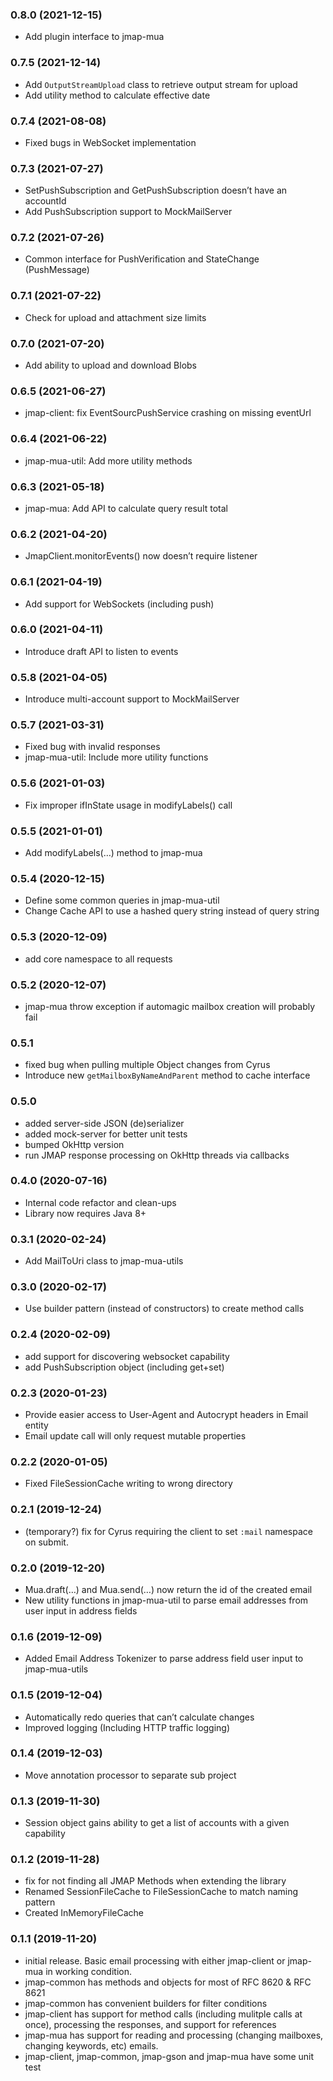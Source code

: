 ### 0.8.0 (2021-12-15)

* Add plugin interface to jmap-mua

### 0.7.5 (2021-12-14)

* Add `OutputStreamUpload` class to retrieve output stream for upload
* Add utility method to calculate effective date

### 0.7.4 (2021-08-08)

* Fixed bugs in WebSocket implementation

### 0.7.3 (2021-07-27)

* SetPushSubscription and GetPushSubscription doesn’t have an accountId
* Add PushSubscription support to MockMailServer

### 0.7.2 (2021-07-26)

* Common interface for PushVerification and StateChange (PushMessage)

### 0.7.1 (2021-07-22)

* Check for upload and attachment size limits

### 0.7.0 (2021-07-20)

* Add ability to upload and download Blobs

### 0.6.5 (2021-06-27)

* jmap-client: fix EventSourcPushService crashing on missing eventUrl 

### 0.6.4 (2021-06-22)

* jmap-mua-util: Add more utility methods

### 0.6.3 (2021-05-18)

* jmap-mua: Add API to calculate query result total

### 0.6.2 (2021-04-20)

* JmapClient.monitorEvents() now doesn’t require listener

### 0.6.1 (2021-04-19)

* Add support for WebSockets (including push)

### 0.6.0 (2021-04-11)

* Introduce draft API to listen to events


### 0.5.8 (2021-04-05)

* Introduce multi-account support to MockMailServer


### 0.5.7 (2021-03-31)

* Fixed bug with invalid responses
* jmap-mua-util: Include more utility functions

### 0.5.6 (2021-01-03)

* Fix improper ifInState usage in modifyLabels() call

### 0.5.5 (2021-01-01)

* Add modifyLabels(…) method to jmap-mua

### 0.5.4 (2020-12-15)

* Define some common queries in jmap-mua-util
* Change Cache API to use a hashed query string instead of query string

### 0.5.3 (2020-12-09)

* add core namespace to all requests

### 0.5.2 (2020-12-07)

* jmap-mua throw exception if automagic mailbox creation will probably fail

### 0.5.1

* fixed bug when pulling multiple Object changes from Cyrus
* Introduce new `getMailboxByNameAndParent` method to cache interface

### 0.5.0

* added server-side JSON (de)serializer
* added mock-server for better unit tests
* bumped OkHttp version
* run JMAP response processing on OkHttp threads via callbacks 

### 0.4.0 (2020-07-16)

* Internal code refactor and clean-ups
* Library now requires Java 8+

### 0.3.1 (2020-02-24)

* Add MailToUri class to jmap-mua-utils

### 0.3.0 (2020-02-17)

* Use builder pattern (instead of constructors) to create method calls

### 0.2.4 (2020-02-09)

* add support for discovering websocket capability
* add PushSubscription object (including get+set)

### 0.2.3 (2020-01-23)

* Provide easier access to User-Agent and Autocrypt headers in Email entity
* Email update call will only request mutable properties

### 0.2.2 (2020-01-05)

* Fixed FileSessionCache writing to wrong directory  

### 0.2.1 (2019-12-24)

* (temporary?) fix for Cyrus requiring the client to set `:mail` namespace on submit.

### 0.2.0 (2019-12-20)

* Mua.draft(…) and Mua.send(…) now return the id of the created email
* New utility functions in jmap-mua-util to parse email addresses from user input in address fields

### 0.1.6 (2019-12-09)

* Added Email Address Tokenizer to parse address field user input to jmap-mua-utils

### 0.1.5 (2019-12-04)

* Automatically redo queries that can’t calculate changes
* Improved logging (Including HTTP traffic logging)

### 0.1.4 (2019-12-03)

* Move annotation processor to separate sub project

### 0.1.3 (2019-11-30)

* Session object gains ability to get a list of accounts with a given capability

### 0.1.2 (2019-11-28)

* fix for not finding all JMAP Methods when extending the library
* Renamed SessionFileCache to FileSessionCache to match naming pattern
* Created InMemoryFileCache

### 0.1.1 (2019-11-20)

* initial release. Basic email processing with either jmap-client or jmap-mua
  in working condition.
* jmap-common has methods and objects for most of RFC 8620 & RFC 8621
* jmap-common has convenient builders for filter conditions
* jmap-client has support for method calls (including mulitple calls at once),
  processing the responses, and support for references
* jmap-mua has support for reading and processing (changing mailboxes, changing
  keywords, etc) emails.
* jmap-client, jmap-common, jmap-gson and jmap-mua have some unit test

